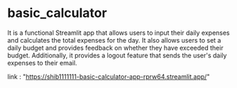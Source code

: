 # basic_calculator
It is a functional Streamlit app that allows users to input their daily expenses and calculates the total expenses for the day. It also allows users to set a daily budget and provides feedback on whether they have exceeded their budget. Additionally, it provides a logout feature that sends the user's daily expenses to their email.

link : "https://shib1111111-basic-calculator-app-rprw64.streamlit.app/"
